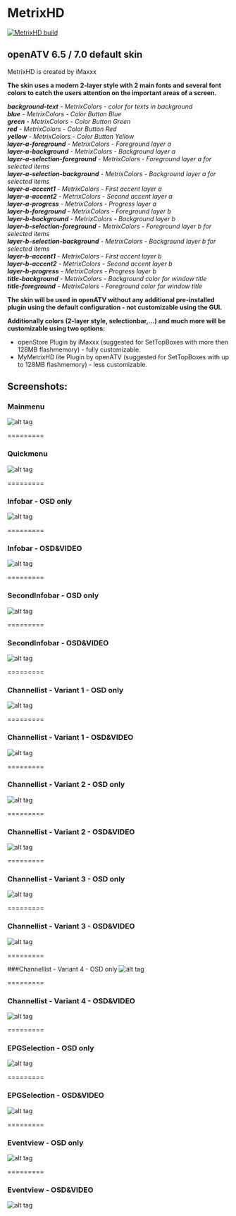 MetrixHD
========

[![MetrixHD build](https://github.com/openatv/MetrixHD/actions/workflows/MetrixHD.yml/badge.svg?branch=dev)](https://github.com/openatv/MetrixHD/actions/workflows/MetrixHD.yml)

## **openATV 6.5 / 7.0 default skin**

MetrixHD is created by iMaxxx 

**The skin uses a modern 2-layer style with 2 main fonts and several font colors to catch the users attention on the important areas of a screen.**

**_background-text_** *- MetrixColors - color for texts in background*  
**_blue_** *- MetrixColors - Color Button Blue*  
**_green_** *- MetrixColors - Color Button Green*  
**_red_** *- MetrixColors - Color Button Red*  
**_yellow_** *- MetrixColors - Color Button Yellow*  
**_layer-a-foreground_** *- MetrixColors - Foreground layer a*  
**_layer-a-background_** *- MetrixColors - Background layer a*  
**_layer-a-selection-foreground_** *- MetrixColors - Foreground layer a for selected items*  
**_layer-a-selection-background_** *- MetrixColors - Background layer a for selected items*  
**_layer-a-accent1_** *- MetrixColors - First accent layer a*  
**_layer-a-accent2_** *- MetrixColors - Second accent layer a*  
**_layer-a-progress_** *- MetrixColors - Progress layer a*  
**_layer-b-foreground_** *- MetrixColors - Foreground layer b*  
**_layer-b-background_** *- MetrixColors - Background layer b*  
**_layer-b-selection-foreground_** *- MetrixColors - Foreground layer b for selected items*  
**_layer-b-selection-background_** *- MetrixColors - Background layer b for selected items*  
**_layer-b-accent1_** *- MetrixColors - First accent layer b*  
**_layer-b-accent2_** *- MetrixColors - Second accent layer b*  
**_layer-b-progress_** *- MetrixColors - Progress layer b*  
**_title-background_** *- MetrixColors - Background color for window title*  
**_title-foreground_** *- MetrixColors - Foreground color for window title*  

**The skin will be used in openATV without any additional pre-installed plugin using the default configuration - not customizable using the GUI.**

**Additionally colors (2-layer style, selectionbar,...) and much more will be customizable using two options:**  
* openStore Plugin by iMaxxx (suggested for SetTopBoxes with more then 128MB flashmemory) - fully customizable.  
* MyMetrixHD lite Plugin by openATV (suggested for SetTopBoxes with up to 128MB flashmemory) - less customizable.  

## **Screenshots:**

### Mainmenu
![alt tag](https://raw.github.com/openatv/MetrixHD/master/MetrixHD-INFO/mainmenu.png)

=========

### Quickmenu
![alt tag](https://raw.github.com/openatv/MetrixHD/master/MetrixHD-INFO/quickmenu.png)

=========

### Infobar - OSD only
![alt tag](https://raw.github.com/openatv/MetrixHD/master/MetrixHD-INFO/infobar_osd_only.png)

=========

### Infobar - OSD&VIDEO
![alt tag](https://raw.github.com/openatv/MetrixHD/master/MetrixHD-INFO/infobar_video.png)

=========

### SecondInfobar - OSD only
![alt tag](https://raw.github.com/openatv/MetrixHD/master/MetrixHD-INFO/secondinfobar_osd_only.png)

=========

### SecondInfobar - OSD&VIDEO
![alt tag](https://raw.github.com/openatv/MetrixHD/master/MetrixHD-INFO/secondinfobar_video.png)

=========

### Channellist - Variant 1 - OSD only
![alt tag](https://raw.github.com/openatv/MetrixHD/master/MetrixHD-INFO/channelselection_variant_1_osd_only.png)

=========

### Channellist - Variant 1 - OSD&VIDEO
![alt tag](https://raw.github.com/openatv/MetrixHD/master/MetrixHD-INFO/channelselection_variant_1.png)

=========

### Channellist - Variant 2 - OSD only
![alt tag](https://raw.github.com/openatv/MetrixHD/master/MetrixHD-INFO/channelselection_variant_2_osd_only.png)

=========

### Channellist - Variant 2 - OSD&VIDEO
![alt tag](https://raw.github.com/openatv/MetrixHD/master/MetrixHD-INFO/channelselection_variant_2.png)

=========

### Channellist - Variant 3 - OSD only
![alt tag](https://raw.github.com/openatv/MetrixHD/master/MetrixHD-INFO/channelselection_variant_3_osd_only.png)

=========

### Channellist - Variant 3 - OSD&VIDEO
![alt tag](https://raw.github.com/openatv/MetrixHD/master/MetrixHD-INFO/channelselection_variant_3.png)

=========

###Channellist - Variant 4 - OSD only
![alt tag](https://raw.github.com/openatv/MetrixHD/master/MetrixHD-INFO/channelselection_variant_4_osd_only.png)

=========

### Channellist - Variant 4 - OSD&VIDEO
![alt tag](https://raw.github.com/openatv/MetrixHD/master/MetrixHD-INFO/channelselection_variant_4.png)

=========

### EPGSelection - OSD only
![alt tag](https://raw.github.com/openatv/MetrixHD/master/MetrixHD-INFO/epgselection_osd_only.png)

=========

### EPGSelection - OSD&VIDEO
![alt tag](https://raw.github.com/openatv/MetrixHD/master/MetrixHD-INFO/epgselection.png)

=========

### Eventview - OSD only
![alt tag](https://raw.github.com/openatv/MetrixHD/master/MetrixHD-INFO/eventview_osd_only.png)

=========

### Eventview  - OSD&VIDEO
![alt tag](https://raw.github.com/openatv/MetrixHD/master/MetrixHD-INFO/eventview.png)
